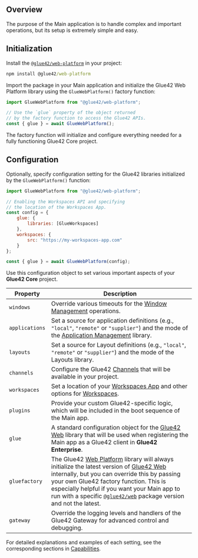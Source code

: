 ## Overview

The purpose of the Main application is to handle complex and important operations, but its setup is extremely simple and easy.

## Initialization

Install the [`@glue42/web-platform`](https://www.npmjs.com/package/@glue42/web-platform) in your project:

```cmd
npm install @glue42/web-platform
```

Import the package in your Main application and initialize the Glue42 Web Platform library using the `GlueWebPlatform()` factory function:

```javascript
import GlueWebPlatform from "@glue42/web-platform";

// Use the `glue` property of the object returned 
// by the factory function to access the Glue42 APIs.
const { glue } = await GlueWebPlatform();
```

The factory function will initialize and configure everything needed for a fully functioning Glue42 Core project.

## Configuration

Optionally, specify configuration setting for the Glue42 libraries initialized by the `GlueWebPlatform()` function:

```javascript
import GlueWebPlatform from "@glue42/web-platform";

// Enabling the Workspaces API and specifying
// the location of the Workspaces App.
const config = {
    glue: {
        libraries: [GlueWorkspaces]
    },
    workspaces: {
        src: "https://my-workspaces-app.com"
    }
};

const { glue } = await GlueWebPlatform(config);
```

Use this configuration object to set various important aspects of your **Glue42 Core** project.

| Property | Description |
|----------|-------------|
| `windows` | Override various timeouts for the [Window Management](../../../capabilities/window-management/index.html) operations. |
| `applications` | Set a source for application definitions (e.g., `"local"`, `"remote"` or `"supplier"`) and the mode of the [Application Management](../../../capabilities/application-management/index.html) library. |
| `layouts` | Set a source for Layout definitions (e.g., `"local"`, `"remote"` or `"supplier"`) and the mode of the Layouts library. |
| `channels` | Configure the Glue42 [Channels](../../../capabilities/channels/index.html) that will be available in your project. |
| `workspaces` | Set a location of your [Workspaces App](../../../capabilities/workspaces/index.html#workspaces_concepts-frame) and other options for [Workspaces](../../../capabilities/workspaces/index.html). |
| `plugins` | Provide your custom Glue42-specific logic, which will be included in the boot sequence of the Main app. |
| `glue` | A standard configuration object for the [Glue42 Web](https://www.npmjs.com/package/@glue42/web) library that will be used when registering the Main app as a Glue42 client in **Glue42 Enterprise**. |
| `gluefactory` |The Glue42 [Web Platform](https://www.npmjs.com/package/@glue42/web-platform) library will always initialize the latest version of [Glue42 Web](https://www.npmjs.com/package/@glue42/web) internally, but you can override this by passing your own Glue42 factory function. This is especially helpful if you want your Main app to run with a specific [`@glue42/web`](https://www.npmjs.com/package/@glue42/web) package version and not the latest. |
| `gateway` | Override the logging levels and handlers of the Glue42 Gateway for advanced control and debugging. |

For detailed explanations and examples of each setting, see the corresponding sections in [Capabilities](../../../capabilities/overview/index.html).